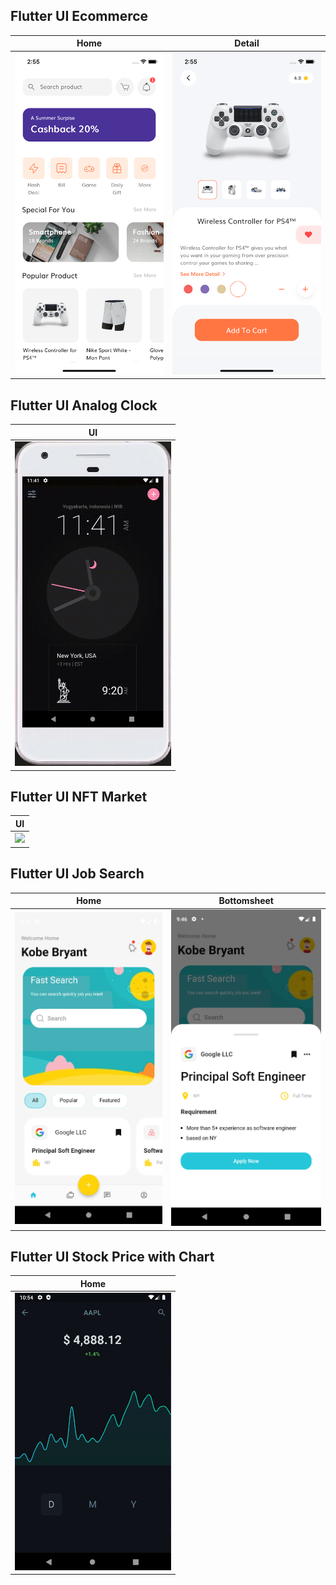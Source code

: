 
## Flutter UI Ecommerce

| Home | Detail |
| --- | --- |
| <img src="images/flutter_ui_ecommerce_1.png" width="250"> | <img src="images/flutter_ui_ecommerce_2.png" width="250"> |

## Flutter UI Analog Clock
| UI |
| --- |
| <img src="images/clock_gif.gif" width="250"> | 

## Flutter UI NFT Market
| UI |
| -- |
| <img src="images/flutter_ui_nft_market.gif" width="250">|

## Flutter UI Job Search
| Home | Bottomsheet
| -- | -- |
| <img src="images/flutter_ui_jobsearch_home.png" width="250"> | <img src="images/flutter_ui_jobsearch_bottomsheet.png" width="250"> |

## Flutter UI Stock Price with Chart
| Home |
| --- |
| <img src="images/flutter_ui_chart.png" width="250"> |